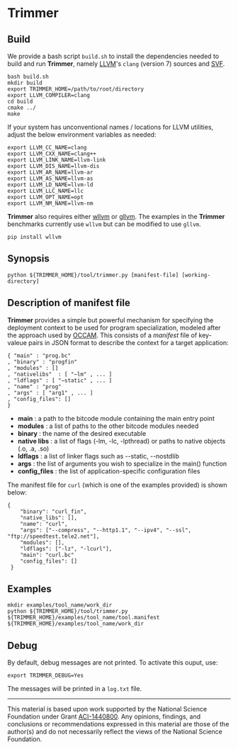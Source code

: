 Trimmer
=======

Build
-----

We provide a bash script `build.sh` to install the dependencies needed to build and run **Trimmer**, namely [LLVM](https://llvm.org)'s `clang` (version 7) sources and [SVF](https://github.com/SVF-tools/SVF).

```
bash build.sh
mkdir build
export TRIMMER_HOME=/path/to/root/directory
export LLVM_COMPILER=clang
cd build
cmake ../
make
```
   
If your system has unconventional names / locations for LLVM utilities, adjust the below environment variables as needed:

```
export LLVM_CC_NAME=clang
export LLVM_CXX_NAME=clang++
export LLVM_LINK_NAME=llvm-link
export LLVM_DIS_NAME=llvm-dis
export LLVM_AR_NAME=llvm-ar
export LLVM_AS_NAME=llvm-as
export LLVM_LD_NAME=llvm-ld
export LLVM_LLC_NAME=llc
export LLVM_OPT_NAME=opt
export LLVM_NM_NAME=llvm-nm
```

**Trimmer** also requires either [wllvm](https://github.com/SRI-CSL/whole-program-llvm) or [gllvm](https://github.com/SRI-CSL/gllvm). The examples in the **Trimmer** benchmarks currently use `wllvm` but can be modified to use `gllvm`.

```
pip install wllvm
```


Synopsis
--------

```
python ${TRIMMER_HOME}/tool/trimmer.py [manifest-file] [working-directory]
```

Description of manifest file 
----------------------------
    

**Trimmer** provides a simple but powerful mechanism for specifying the deployment context to be used for program specialization, modeled after the approach used by [OCCAM](https://github.com/ashish-gehani/OCCAM/). This consists of a _manifest_ file of key-valeue pairs in JSON format to describe the context for a target application:

```
{ "main" : "prog.bc"
, "binary" : "progfin"
, "modules" : []
, "nativelibs"  : [ "−lm" , ... ]
, "ldflags" : [ "−static" , ... ]
, "name" : "prog"
, "args" : [ "arg1" , ... ]
, "config_files": []
}
```

-   **main** : a path to the bitcode module containing the main entry point
-   **modules** : a list of paths to the other bitcode modules needed
-   **binary** : the name of the desired executable
-   **native libs** : a list of flags (-lm, -lc, -lpthread) or paths to native objects (.o, .a, .so)
-   **ldflags** : a list of linker flags such as --static, --nostdlib
-   **args** : the list of arguments you wish to specialize in the main() function
-   **config_files** : the list of application-specific configuration files

The manifest file for `curl` (which is one of the examples provided) is shown below:

``` 
{
    "binary": "curl_fin", 
    "native_libs": [], 
    "name": "curl", 
    "args": ["--compress", "--http1.1", "--ipv4", "--ssl", "ftp://speedtest.tele2.net"],
    "modules": [], 
    "ldflags": ["-lz", "-lcurl"], 
    "main": "curl.bc"
    "config_files": []
 }
 ```

Examples
--------
```
mkdir examples/tool_name/work_dir
python ${TRIMMER_HOME}/tool/trimmer.py   ${TRIMMER_HOME}/examples/tool_name/tool.manifest  ${TRIMMER_HOME}/examples/tool_name/work_dir      
```

Debug
-----
By default, debug messages are not printed. To activate this ouput, use:
```
export TRIMMER_DEBUG=Yes
```
The messages will be printed in a `log.txt` file.

<HR>

This material is based upon work supported by the National Science Foundation under Grant [ACI-1440800](http://www.nsf.gov/awardsearch/showAward?AWD_ID=1440800). Any opinions, findings, and conclusions or recommendations expressed in this material are those of the author(s) and do not necessarily reflect the views of the National Science Foundation.
